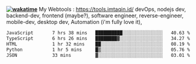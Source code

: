 **[![wakatime](https://wakatime.com/badge/user/87646243-158a-4241-a3cb-668e1fa2dbb8.svg)](https://wakatime.com/@87646243-158a-4241-a3cb-668e1fa2dbb8?style=plastic)**
My Webtools : https://tools.imtaqin.id/
devOps, nodejs dev, backend-dev, frontend (maybe?), software engineer, reverse-engineer, mobile-dev, desktop dev, Automation (i'm fully love it), 

<!--START_SECTION:waka-->

```txt
JavaScript       7 hrs 38 mins   ██████████░░░░░░░░░░░░░░░   40.63 %
TypeScript       6 hrs 26 mins   ████████▓░░░░░░░░░░░░░░░░   34.27 %
HTML             1 hr 32 mins    ██░░░░░░░░░░░░░░░░░░░░░░░   08.19 %
Python           1 hr 5 mins     █▒░░░░░░░░░░░░░░░░░░░░░░░   05.76 %
JSON             33 mins         ▓░░░░░░░░░░░░░░░░░░░░░░░░   03.01 %
```

<!--END_SECTION:waka-->
